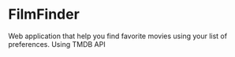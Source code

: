 # FilmFinder
Web application that help you find favorite movies using your list of preferences. Using TMDB API
